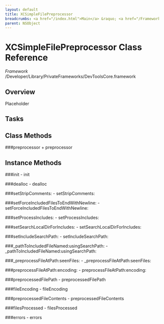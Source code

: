 ```yaml
---
layout: default
title: XCSimpleFilePreprocessor
breadcrumbs: <a href="/index.html">Main</a> &raquo; <a href="/Frameworks.html">Framework</a> &raquo; <a href="/Frameworks/DevToolsCore.html">DevToolsCore</a> &raquo; XCSimpleFilePreprocessor
parent: NSObject 
---
```

# XCSimpleFilePreprocessor Class Reference

*Framework* /Developer/Library/PrivateFrameworks/DevToolsCore.framework

## Overview

Placeholder

## Tasks

## Class Methods

<a name="+preprocessor"></a>
###preprocessor
    + preprocessor

## Instance Methods

<a name="-init"></a>
###init
    - init

<a name="-dealloc"></a>
###dealloc
    - dealloc

<a name="-setStripComments:"></a>
###setStripComments:
    - setStripComments:

<a name="-setForceIncludedFilesToEndWithNewline:"></a>
###setForceIncludedFilesToEndWithNewline:
    - setForceIncludedFilesToEndWithNewline:

<a name="-setProcessIncludes:"></a>
###setProcessIncludes:
    - setProcessIncludes:

<a name="-setSearchLocalDirForIncludes:"></a>
###setSearchLocalDirForIncludes:
    - setSearchLocalDirForIncludes:

<a name="-setIncludeSearchPath:"></a>
###setIncludeSearchPath:
    - setIncludeSearchPath:

<a name="-_pathToIncludedFileNamed:usingSearchPath:"></a>
###_pathToIncludedFileNamed:usingSearchPath:
    - _pathToIncludedFileNamed:usingSearchPath:

<a name="-_preprocessFileAtPath:seenFiles:"></a>
###_preprocessFileAtPath:seenFiles:
    - _preprocessFileAtPath:seenFiles:

<a name="-preprocessFileAtPath:encoding:"></a>
###preprocessFileAtPath:encoding:
    - preprocessFileAtPath:encoding:

<a name="-preprocessedFilePath"></a>
###preprocessedFilePath
    - preprocessedFilePath

<a name="-fileEncoding"></a>
###fileEncoding
    - fileEncoding

<a name="-preprocessedFileContents"></a>
###preprocessedFileContents
    - preprocessedFileContents

<a name="-filesProcessed"></a>
###filesProcessed
    - filesProcessed

<a name="-errors"></a>
###errors
    - errors

